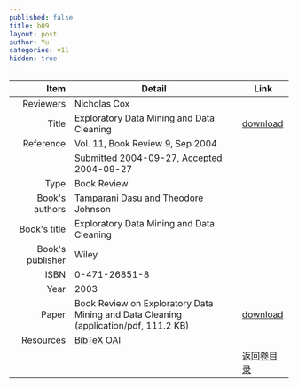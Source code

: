```yaml
---
published: false
title: b09
layout: post
author: Yu
categories: v11
hidden: true
---
```


| Item | Detail | Link |
|---:|---|---|
| Reviewers | Nicholas Cox| |
| Title |Exploratory Data Mining and Data Cleaning | [download](http://www.jstatsoft.org/v11/b09/paper) |
| Reference |Vol. 11, Book Review 9, Sep 2004 | |
| | Submitted 2004-09-27, Accepted 2004-09-27| | 
| Type | Book Review| |
| Book's authors | Tamparani Dasu and Theodore Johnson| |
| Book's title | Exploratory Data Mining and Data Cleaning| |
| Book's publisher | Wiley| |
| ISBN | 0-471-26851-8| |
| Year | 2003| |
| Paper | Book Review on Exploratory Data Mining and Data Cleaning  (application/pdf, 111.2 KB)| [download](http://www.jstatsoft.org/v11/b09/paper) |
| Resources | [BibTeX](http://www.jstatsoft.org/v11/b09/bibtex) [OAI](http://www.jstatsoft.org/oai?verb=GetRecord&identifier=oai.jstatsoft/v11/b09&prefix=oai_dc)| |
| |  | [返回卷目录]({{site.baseurl}}/volume/v11.html) |
